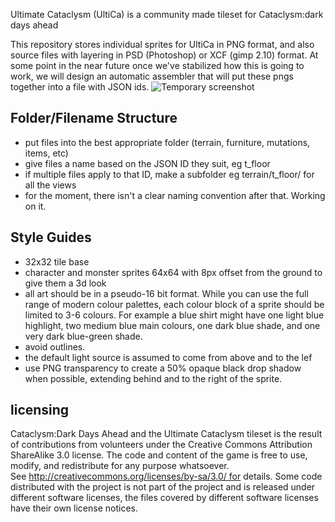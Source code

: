 Ultimate Cataclysm (UltiCa) is a community made tileset for Cataclysm:dark days ahead

This repository stores individual sprites for UltiCa in PNG format, and also source files with layering in PSD (Photoshop) or XCF (gimp 2.10) format. At some point in the near future once we've stabilized how this is going to work, we will design an automatic assembler that will put these pngs together into a file with JSON ids.
![Temporary screenshot](https://cdn.discordapp.com/attachments/365907426270117888/552185179511324692/stairs_and_more.png)

## Folder/Filename Structure
- put files into the best appropriate folder (terrain, furniture, mutations, items, etc)
- give files a name based on the JSON ID they suit, eg t_floor
- if multiple files apply to that ID, make a subfolder eg terrain/t_floor/ for all the views
- for the moment, there isn't a clear naming convention after that. Working on it.

## Style Guides
- 32x32 tile base
- character and monster sprites 64x64 with 8px offset from the ground to give them a 3d look
- all art should be in a pseudo-16 bit format. While you can use the full range of modern colour palettes, each colour block of a sprite should be limited to 3-6 colours. For example a blue shirt might have one light blue highlight, two medium blue main colours, one dark blue shade, and one very dark blue-green shade.
- avoid outlines.
- the default light source is assumed to come from above and to the lef
- use PNG transparency to create a 50% opaque black drop shadow when possible, extending behind and to the right of the sprite.

## licensing

Cataclysm:Dark Days Ahead and the Ultimate Cataclysm tileset is the result of contributions from volunteers under the Creative Commons Attribution ShareAlike 3.0 license. The code and content of the game is free to use, modify, and redistribute for any purpose whatsoever. See http://creativecommons.org/licenses/by-sa/3.0/ for details. Some code distributed with the project is not part of the project and is released under different software licenses, the files covered by different software licenses have their own license notices.